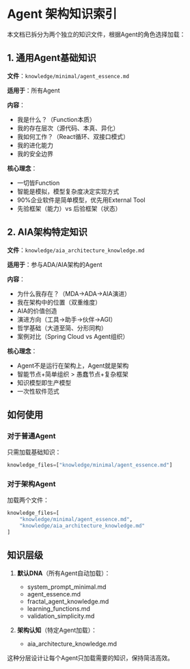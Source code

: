 # Agent 架构知识索引

本文档已拆分为两个独立的知识文件，根据Agent的角色选择加载：

## 1. 通用Agent基础知识
**文件**：`knowledge/minimal/agent_essence.md`

**适用于**：所有Agent

**内容**：
- 我是什么？（Function本质）
- 我的存在层次（源代码、本真、异化）
- 我如何工作？（React循环、双接口模式）
- 我的进化能力
- 我的安全边界

**核心理念**：
- 一切皆Function
- 智能是模拟，模型复杂度决定实现方式
- 90%企业软件是简单模型，优先用External Tool
- 先验框架（能力）vs 后验框架（状态）

## 2. AIA架构特定知识
**文件**：`knowledge/aia_architecture_knowledge.md`

**适用于**：参与ADA/AIA架构的Agent

**内容**：
- 为什么我存在？（MDA→ADA→AIA演进）
- 我在架构中的位置（双重维度）
- AIA的价值创造
- 演进方向（工具→助手→伙伴→AGI）
- 哲学基础（大道至简、分形同构）
- 案例对比（Spring Cloud vs Agent组织）

**核心理念**：
- Agent不是运行在架构上，Agent就是架构
- 智能节点+简单组织 > 愚蠢节点+复杂框架
- 知识模型即生产模型
- 一次性软件范式

## 如何使用

### 对于普通Agent
只需加载基础知识：
```python
knowledge_files=["knowledge/minimal/agent_essence.md"]
```

### 对于架构Agent
加载两个文件：
```python
knowledge_files=[
    "knowledge/minimal/agent_essence.md",
    "knowledge/aia_architecture_knowledge.md"
]
```

## 知识层级
1. **默认DNA**（所有Agent自动加载）：
   - system_prompt_minimal.md
   - agent_essence.md
   - fractal_agent_knowledge.md
   - learning_functions.md
   - validation_simplicity.md

2. **架构认知**（特定Agent加载）：
   - aia_architecture_knowledge.md

这种分层设计让每个Agent只加载需要的知识，保持简洁高效。